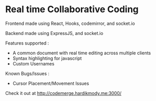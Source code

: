 # Real time Collaborative Coding

Frontend made using React, Hooks, codemirror, and socket.io

Backend made using ExpressJS, and socket.io

Features supported : 
* A common document with real time editing across multiple clients
* Syntax highlighting for javascript
* Custom Usernames


Known Bugs/Issues : 
* Cursor Placement/Movement Issues


Check it out at http://codemerge.hardikmody.me:3000/
